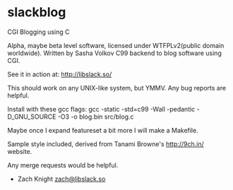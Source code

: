 slackblog
=========

CGI Blogging using C

Alpha, maybe beta level software, licensed under WTFPLv2(public domain worldwide).
Written by Sasha Volkov
C99 backend to blog software using CGI.

See it in action at: http://libslack.so/

This should work on any UNIX-like system, but YMMV.  Any bug reports are helpful.

Install with these gcc flags:
gcc -static -std=c99 -Wall -pedantic -D_GNU_SOURCE -O3 -o blog.bin src/blog.c

Maybe once I expand featureset a bit more I will make a Makefile.

Sample style included, derived from Tanami Browne's http://9ch.in/ website.

Any merge requests would be helpful.

 - Zach Knight <zach@libslack.so>

